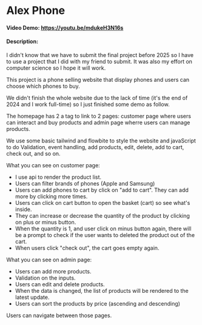 # Alex Phone

#### Video Demo: <https://youtu.be/mdukeH3N16s>

#### Description:

I didn't know that we have to submit the final project before 2025 so I have to use a project that I did with my friend to submit. It was also my effort on computer science so I hope it will work.

This project is a phone selling website that display phones and users can choose which phones to buy.

We didn't finish the whole website due to the lack of time (it's the end of 2024 and I work full-time) so I just finished some demo as follow.

The homepage has 2 a tag to link to 2 pages: customer page where users can interact and buy products and admin page wherre users can manage products.

We use some basic tailwind and flowbite to style the website and javaScript to do Validation, event handling, add products, edit, delete, add to cart, check out, and so on.

What you can see on customer page:

- I use api to render the product list.
- Users can filter brands of phones (Apple and Samsung)
- Users can add phones to cart by click on "add to cart". They can add more by clicking more times.
- Users can click on cart button to open the basket (cart) so see what's inside.
- They can increase or decrease the quantity of the product by clicking on plus or minus button.
- When the quantity is 1, and user click on minus button again, there will be a prompt to check if the user wants to deleted the product out of the cart.
- When users click "check out", the cart goes empty again.

What you can see on admin page:

- Users can add more products.
- Validation on the inputs.
- Users can edit and delete products.
- When the data is changed, the list of products will be rendered to the latest update.
- Users can sort the products by price (ascending and descending)

Users can navigate between those pages.
